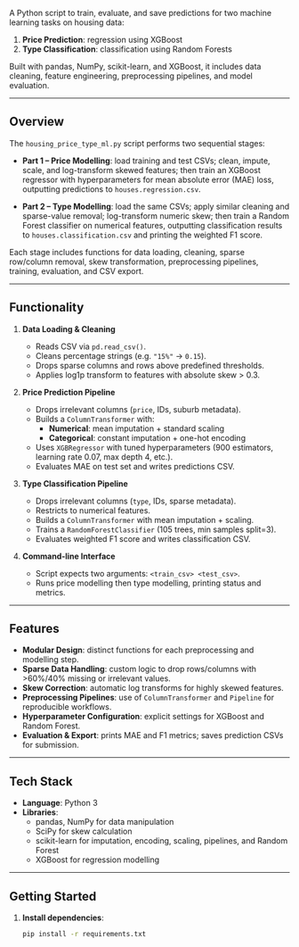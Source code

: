A Python script to train, evaluate, and save predictions for two machine learning tasks on housing data:

1. **Price Prediction**: regression using XGBoost
2. **Type Classification**: classification using Random Forests

Built with pandas, NumPy, scikit-learn, and XGBoost, it includes data cleaning, feature engineering, preprocessing pipelines, and model evaluation.

---

## Overview

The `housing_price_type_ml.py` script performs two sequential stages:

- **Part 1 – Price Modelling**: load training and test CSVs; clean, impute, scale, and log-transform skewed features; then train an XGBoost regressor with hyperparameters for mean absolute error (MAE) loss, outputting predictions to `houses.regression.csv`.

- **Part 2 – Type Modelling**: load the same CSVs; apply similar cleaning and sparse-value removal; log-transform numeric skew; then train a Random Forest classifier on numerical features, outputting classification results to `houses.classification.csv` and printing the weighted F1 score.

Each stage includes functions for data loading, cleaning, sparse row/column removal, skew transformation, preprocessing pipelines, training, evaluation, and CSV export.

---

## Functionality

1. **Data Loading & Cleaning**
   - Reads CSV via `pd.read_csv()`.
   - Cleans percentage strings (e.g. `"15%"` → `0.15`).
   - Drops sparse columns and rows above predefined thresholds.
   - Applies log1p transform to features with absolute skew > 0.3.

2. **Price Prediction Pipeline**
   - Drops irrelevant columns (`price`, IDs, suburb metadata).
   - Builds a `ColumnTransformer` with:
     - **Numerical**: mean imputation + standard scaling
     - **Categorical**: constant imputation + one-hot encoding
   - Uses `XGBRegressor` with tuned hyperparameters (900 estimators, learning rate 0.07, max depth 4, etc.).
   - Evaluates MAE on test set and writes predictions CSV.

3. **Type Classification Pipeline**
   - Drops irrelevant columns (`type`, IDs, sparse metadata).
   - Restricts to numerical features.
   - Builds a `ColumnTransformer` with mean imputation + scaling.
   - Trains a `RandomForestClassifier` (105 trees, min samples split=3).
   - Evaluates weighted F1 score and writes classification CSV.

4. **Command-line Interface**
   - Script expects two arguments: `<train_csv> <test_csv>`.
   - Runs price modelling then type modelling, printing status and metrics.

---

## Features

- **Modular Design**: distinct functions for each preprocessing and modelling step.
- **Sparse Data Handling**: custom logic to drop rows/columns with >60%/40% missing or irrelevant values.
- **Skew Correction**: automatic log transforms for highly skewed features.
- **Preprocessing Pipelines**: use of `ColumnTransformer` and `Pipeline` for reproducible workflows.
- **Hyperparameter Configuration**: explicit settings for XGBoost and Random Forest.
- **Evaluation & Export**: prints MAE and F1 metrics; saves prediction CSVs for submission.

---

## Tech Stack

- **Language**: Python 3
- **Libraries**:
  - pandas, NumPy for data manipulation
  - SciPy for skew calculation
  - scikit-learn for imputation, encoding, scaling, pipelines, and Random Forest
  - XGBoost for regression modelling

---

## Getting Started

1. **Install dependencies**:
   ```bash
   pip install -r requirements.txt
